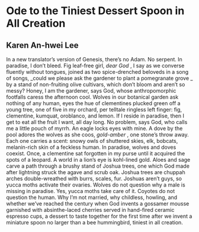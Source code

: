 # Ode to the Tiniest Dessert Spoon in All Creation
## Karen An-hwei Lee
In a new translator’s version of Genesis, there’s no Adam.
No serpent. In paradise, I don’t bleed. Fig leaf-free girl,
 _dear God_ , I say as we converse fluently without tongues,
joined as two spice-drenched beloveds in a song of songs,
 _could we please ask the gardener to plant a pomegranate grove
_
by a stand of non-fruiting olive cultivars, which don’t bloom
and aren’t so messy? Honey, I am the gardener, says God,
whose anthropomorphic footfalls caress the afternoon cool.
Wolves in our botanical garden ask nothing of any human,
eyes the hue of clementines plucked green off a young tree,
one of five in my orchard, per telltale ringless left finger:
fig, clementine, kumquat, oroblanco, and lemon. If I reside
in paradise, then I get to eat all the fruit I want, all day long.
No problem, says God, who calls me a little pouch of myrrh.
An eagle locks eyes with mine. A dove by the pool adores
the wolves as she coos, _gold-amber_ , one stone’s throw away.
Each one carries a scent: snowy owls of shuttered skies, elk,
bobcats, melanin-rich skin of a feckless human. In paradise,
wolves and doves coexist. Once, a clementine sat forgotten
in my purse until it acquired the spots of a leopard. A world
in a lion’s eye is kohl-lined gold. Aloes and sage carve a path
through a brushy stand of Joshua trees, one which God made
after lightning struck the agave and scrub oak. Joshua trees
are chuppah arches double-wreathed with burrs, scales, fur.
Joshuas aren’t guys, so yucca moths activate their ovaries.
Wolves do not question why a male is missing in paradise.
Yes, yucca moths take care of it. Coyotes do not question
the human. Why I’m not married, why childless, howling,
and whether we’ve reached the century when God invents
a gossamer mousse garnished with absinthe-laced cherries
served in hand-fired ceramic espresso cups, a dessert to taste
together for the first time after we invent a miniature spoon
no larger than a bee hummingbird, tiniest in all creation.